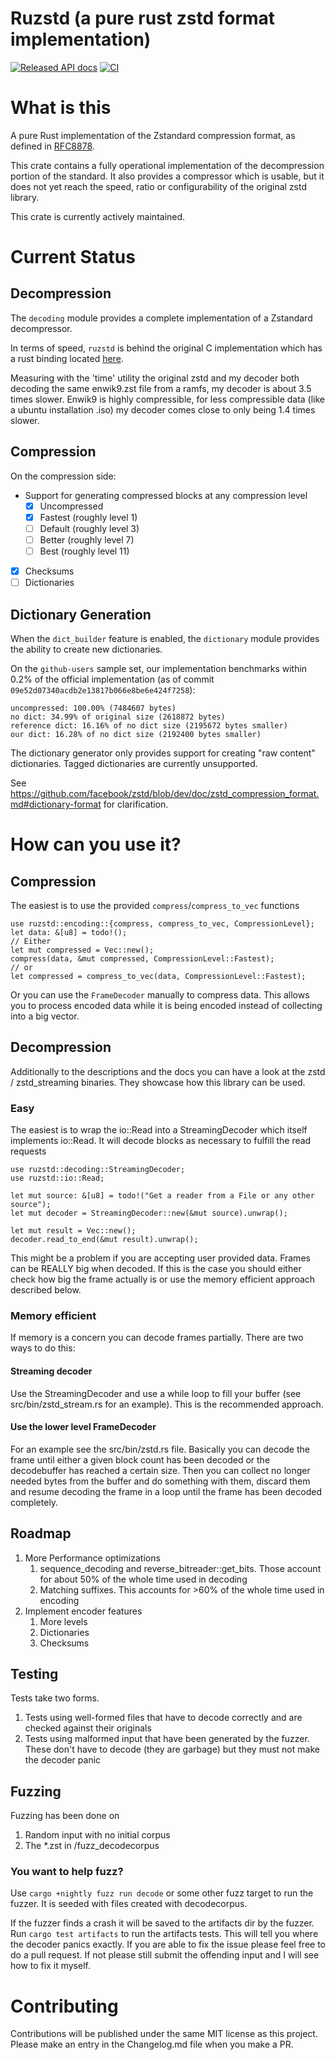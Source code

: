 # Ruzstd (a pure rust zstd format implementation)

[![Released API docs](https://docs.rs/ruzstd/badge.svg)](https://docs.rs/ruzstd)
[![CI](https://github.com/killingspark/zstd-rs/workflows/CI/badge.svg)](https://github.com/killingspark/zstd-rs/actions?query=workflow%3ACI)


# What is this

A pure Rust implementation of the Zstandard compression format, as defined in [RFC8878](https://www.rfc-editor.org/rfc/rfc8878.pdf).

This crate contains a fully operational implementation of the decompression portion of the standard.
It also provides a compressor which is usable, but it does not yet reach the speed, ratio or configurability of the original zstd library.

This crate is currently actively maintained.

# Current Status

## Decompression
The `decoding` module provides a complete
implementation of a Zstandard decompressor.

In terms of speed, `ruzstd` is behind the original C implementation
which has a rust binding located [here](https://github.com/gyscos/zstd-rs).

Measuring with the 'time' utility the original zstd and my decoder both
decoding the same enwik9.zst file from a ramfs, my decoder is about 3.5
times slower. Enwik9 is highly compressible, for less compressible data
(like a ubuntu installation .iso) my decoder comes close to only being
1.4 times slower.

## Compression
On the compression side:
- Support for generating compressed blocks at any compression level
  - [x] Uncompressed
  - [x] Fastest (roughly level 1)
  - [ ] Default (roughly level 3)
  - [ ] Better (roughly level 7)
  - [ ] Best (roughly level 11)
- [x] Checksums
- [ ] Dictionaries

## Dictionary Generation
When the `dict_builder` feature is enabled, the `dictionary` module
provides the ability to create new dictionaries. 

On the `github-users` sample set, our implementation benchmarks within
0.2% of the official implementation (as of commit 
`09e52d07340acdb2e13817b066e8be6e424f7258`):
```
uncompressed: 100.00% (7484607 bytes)
no dict: 34.99% of original size (2618872 bytes)
reference dict: 16.16% of no dict size (2195672 bytes smaller)
our dict: 16.28% of no dict size (2192400 bytes smaller)
```

The dictionary generator only provides support for creating "raw
content" dictionaries. Tagged dictionaries are currently unsupported.

See <https://github.com/facebook/zstd/blob/dev/doc/zstd_compression_format.md#dictionary-format>
for clarification.


# How can you use it?

## Compression

The easiest is to use the provided `compress`/`compress_to_vec` functions

```rust, no_run
use ruzstd::encoding::{compress, compress_to_vec, CompressionLevel};
let data: &[u8] = todo!();
// Either
let mut compressed = Vec::new();
compress(data, &mut compressed, CompressionLevel::Fastest);
// or
let compressed = compress_to_vec(data, CompressionLevel::Fastest);
 ```

 Or you can use the `FrameDecoder` manually to compress data. This allows you to process encoded data while it is being encoded instead of collecting into a big vector.

## Decompression

Additionally to the descriptions and the docs you can have a look at the zstd / zstd_streaming binaries. They showcase how this library can be used.

### Easy

The easiest is to wrap the io::Read into a StreamingDecoder which itself implements io::Read. It will decode blocks as necessary to fulfill the read requests

```rust, no_run
use ruzstd::decoding::StreamingDecoder;
use ruzstd::io::Read;

let mut source: &[u8] = todo!("Get a reader from a File or any other source");
let mut decoder = StreamingDecoder::new(&mut source).unwrap();

let mut result = Vec::new();
decoder.read_to_end(&mut result).unwrap();
```

This might be a problem if you are accepting user provided data. Frames can be REALLY big when decoded. If this is the case you should either check how big the frame
actually is or use the memory efficient approach described below.

### Memory efficient

If memory is a concern you can decode frames partially. There are two ways to do this:

#### Streaming decoder

Use the StreamingDecoder and use a while loop to fill your buffer (see src/bin/zstd_stream.rs for an example). This is the
recommended approach.

#### Use the lower level FrameDecoder

For an example see the src/bin/zstd.rs file. Basically you can decode the frame until either a
given block count has been decoded or the decodebuffer has reached a certain size. Then you can collect no longer needed bytes from the buffer and do something with them, discard them and resume decoding the frame in a loop until the frame has been decoded completely.

## Roadmap

1. More Performance optimizations
    1. sequence_decoding and reverse_bitreader::get_bits. Those account for about 50% of the whole time used in decoding
    2. Matching suffixes. This accounts for >60% of the whole time used in encoding
2. Implement encoder features
    1. More levels
    2. Dictionaries
    3. Checksums

## Testing

Tests take two forms.

1. Tests using well-formed files that have to decode correctly and are checked against their originals
1. Tests using malformed input that have been generated by the fuzzer. These don't have to decode (they are garbage) but they must not make the decoder panic

## Fuzzing

Fuzzing has been done on

1. Random input with no initial corpus
2. The \*.zst in /fuzz_decodecorpus


### You want to help fuzz?

Use `cargo +nightly fuzz run decode` or some other fuzz target to run the fuzzer. It is seeded with files created with decodecorpus.

If the fuzzer finds a crash it will be saved to the artifacts dir by the fuzzer. Run `cargo test artifacts` to run the artifacts tests.
This will tell you where the decoder panics exactly. If you are able to fix the issue please feel free to do a pull request. If not please still submit the offending input and I will see how to fix it myself.

# Contributing

Contributions will be published under the same MIT license as this project. Please make an entry in the Changelog.md file when you make a PR.
